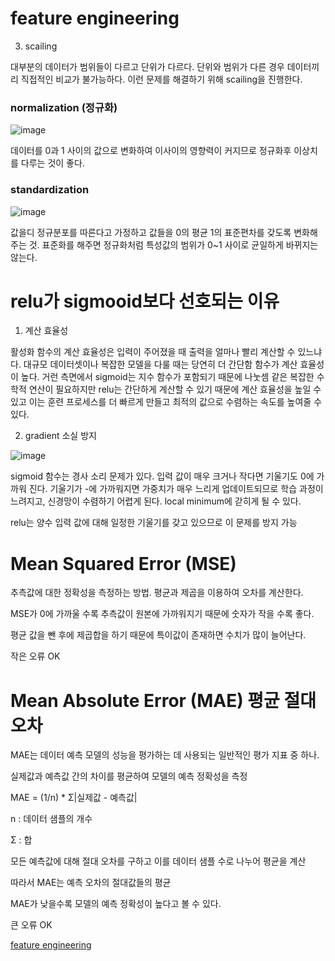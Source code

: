 # feature engineering

3. scailing

대부분의 데이터가 범위들이 다르고 단위가 다르다. 단위와 범위가 다른 경우 데이터끼리 직접적인 비교가 불가능하다. 이런 문제를 해결하기 위해 scailing을 진행한다.

### normalization (정규화)

![image](https://github.com/sseinn/AICOSS---THU/assets/143159192/b1ad4853-98e7-47b1-a4f0-06ab03afa666)


데이터를 0과 1 사이의 값으로 변화하여 이사이의 영향력이 커지므로 정규화후 이상치를 다루는 것이 좋다. 

### standardization


![image](https://github.com/sseinn/AICOSS---THU/assets/143159192/82f92653-fdca-4dcd-90a6-52c11ede5aa1)

값을디 정규분포를 따른다고 가정하고 값들을 0의 평균 1의 표준편차를 갖도록 변화해주는 것. 표준화를 해주면 정규화처럼 특성값의 범위가 0~1 사이로 균일하게 바뀌지는 않는다. 

# relu가 sigmooid보다 선호되는 이유

1. 계산 효율성

활성화 함수의 계산 효율성은 입력이 주어졌을 때 출력을 얼마나 빨리 계산할 수 있느냐다. 대규모 데이터셋이나 복잡한 모델을 다룰 때는 당연히 더 간단함 함수가 계산 효율성이 높다. 거런 측면에서 sigmoid는 지수 함수가 포함되기 때문에 나눗셈 같은 복잡한 수학적 연산이 필요하지만 relu는 간단하게 계산할 수 있기 때문에 계산 효율성을 높일 수 있고 이는 훈련 프로세스를 더 빠르게 만들고 최적의 값으로 수렴하는 속도를 높여줄 수 있다. 

2. gradient 소실 방지

![image](https://github.com/sseinn/AICOSS---THU/assets/143159192/78e43830-c2f6-4d19-a04e-ea8300048a7c)


sigmoid 함수는 경사 소리 문제가 있다. 입력 값이 매우 크거나 작다면 기울기도 0에 가까워 진다. 기울기가 -에 가까워지면 가중치가 매우 느리게 업데이트되므로 학습 과정이 느려지고, 신경망이 수렴하기 어렵게 된다. local minimum에 갇히게 될 수 있다. 

relu는 양수 입력 값에 대해 일정한 기울기를 갖고 있으므로 이 문제를 방지 가능

# Mean Squared Error (MSE)

추측값에 대한 정확성을 측정하는 방법. 평균과 제곱을 이용하여 오차를 계산한다. 

MSE가 0에 가까울 수록 추측값이 원본에 가까워지기 때문에 숫자가 작을 수록 좋다.

평균 값을 뺀 후에 제곱합을 하기 때문에 특이값이 존재하면 수치가 많이 늘어난다. 

작은 오류 OK

# Mean Absolute Error (MAE) 평균 절대 오차

MAE는 데이터 예측 모델의 성능을 평가하는 데 사용되는 일반적인 평가 지표 중 하나. 

실제값과 예측값 간의 차이를 평균하여 모델의 예측 정확성을 측정

MAE = (1/n) * Σ|실제값 - 예측값|

n : 데이터 샘플의 개수

Σ : 합

모든 예측값에 대해 절대 오차를 구하고 이를 데이터 샘플 수로 나누어 평균을 계산

따라서 MAE는 예측 오차의 절대값들의 평균

MAE가 낮을수록 모델의 예측 정확성이 높다고 볼 수 있다. 

큰 오류 OK

[feature engineering](https://velog.io/@baeyuna97/Feature-engineering%EC%9D%B4%EB%9E%80)
